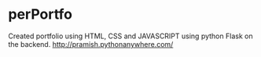 # perPortfo
Created portfolio using HTML, CSS and JAVASCRIPT using python Flask on the backend.
http://pramish.pythonanywhere.com/
